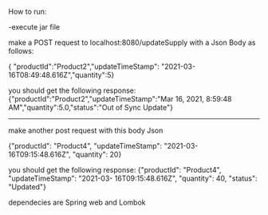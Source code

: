 How to run:

-execute jar file

make a POST request to localhost:8080/updateSupply with a Json Body as follows:

{
"productId":"Product2","updateTimeStamp":
"2021-03-16T08:49:48.616Z","quantity":5}

you should get the following response: 
{"productId":"Product2","updateTimeStamp":"Mar 16, 2021, 8:59:48 AM","quantity":5.0,"status":"Out of Sync Update"}

-----------------------------------------------------------------

make another post request with this body Json

{"productId": "Product4",
"updateTimeStamp": "2021-03-
16T09:15:48.616Z", "quantity": 20}

you should get the following response: 
{"productId": "Product4",
"updateTimeStamp": "2021-03-
16T09:15:48.616Z", "quantity": 40, "status":
"Updated"}

dependecies are Spring web and Lombok
